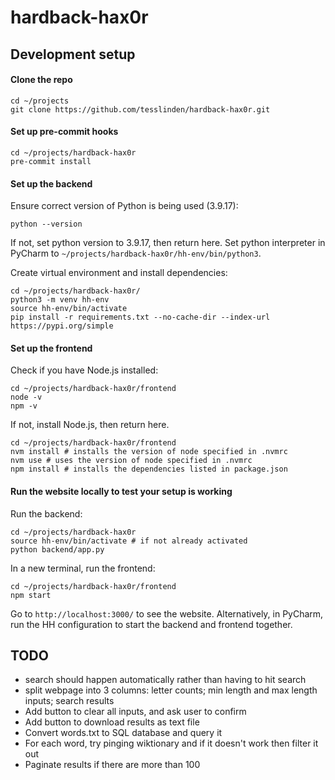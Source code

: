 # hardback-hax0r

## Development setup
#### Clone the repo
```
cd ~/projects
git clone https://github.com/tesslinden/hardback-hax0r.git
```
#### Set up pre-commit hooks
```
cd ~/projects/hardback-hax0r
pre-commit install
```
#### Set up the backend
Ensure correct version of Python is being used (3.9.17):
```
python --version
```
If not, set python version to 3.9.17, then return here.
Set python interpreter in PyCharm to `~/projects/hardback-hax0r/hh-env/bin/python3`.

Create virtual environment and install dependencies:
``` 
cd ~/projects/hardback-hax0r/
python3 -m venv hh-env
source hh-env/bin/activate
pip install -r requirements.txt --no-cache-dir --index-url https://pypi.org/simple
```

#### Set up the frontend
Check if you have Node.js installed:
```
cd ~/projects/hardback-hax0r/frontend
node -v
npm -v
```
If not, install Node.js, then return here.
```
cd ~/projects/hardback-hax0r/frontend
nvm install # installs the version of node specified in .nvmrc
nvm use # uses the version of node specified in .nvmrc
npm install # installs the dependencies listed in package.json
```

#### Run the website locally to test your setup is working
Run the backend:
```
cd ~/projects/hardback-hax0r
source hh-env/bin/activate # if not already activated
python backend/app.py
```
In a new terminal, run the frontend:
```
cd ~/projects/hardback-hax0r/frontend
npm start
```
Go to `http://localhost:3000/` to see the website.
Alternatively, in PyCharm, run the HH configuration to start the backend and frontend together.


## TODO
* search should happen automatically rather than having to hit search
* split webpage into 3 columns: letter counts; min length and max length inputs; search results
* Add button to clear all inputs, and ask user to confirm
* Add button to download results as text file
* Convert words.txt to SQL database and query it
* For each word, try pinging wiktionary and if it doesn't work then filter it out
* Paginate results if there are more than 100